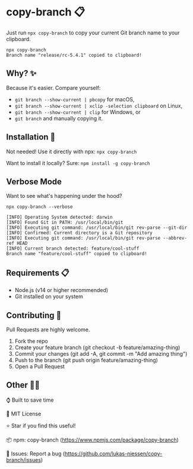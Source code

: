 # copy-branch 📋

Just run `npx copy-branch` to copy your current Git branch name to your clipboard.

```
npx copy-branch
Branch name "release/rc-5.4.1" copied to clipboard!
```

## Why? ✨

Because it's easier. Compare yourself:

- `git branch --show-current | pbcopy` for macOS,
- `git branch --show-current | xclip -selection clipboard` on Linux,
- `git branch --show-current | clip` for Windows, or
- `git branch` and manually copying it.

## Installation 🚀

Not needed! Use it directly with npx: `npx copy-branch`

Want to install it locally? Sure: `npm install -g copy-branch`

## Verbose Mode

Want to see what's happening under the hood?

```
npx copy-branch --verbose
```

```
[INFO] Operating System detected: darwin
[INFO] Found Git in PATH: /usr/local/bin/git
[INFO] Executing git command: /usr/local/bin/git rev-parse --git-dir
[INFO] Confirmed: Current directory is a Git repository
[INFO] Executing git command: /usr/local/bin/git rev-parse --abbrev-ref HEAD
[INFO] Current branch detected: feature/cool-stuff
Branch name "feature/cool-stuff" copied to clipboard!
```

## Requirements 📋

- Node.js (v14 or higher recommended)
- Git installed on your system

## Contributing 🤝

Pull Requests are highly welcome.

1. Fork the repo
2. Create your feature branch (git checkout -b feature/amazing-thing)
3. Commit your changes (git add -A, git commit -m "Add amazing thing")
4. Push to the branch (git push origin feature/amazing-thing)
5. Open a Pull Request

## Other 👨‍💻

⌚ Built to save time

📜 MIT License

⭐ Star if you find this useful!

📦 npm: copy-branch (https://www.npmjs.com/package/copy-branch)

🐛 Issues: Report a bug (https://github.com/lukas-niessen/copy-branch/issues)
